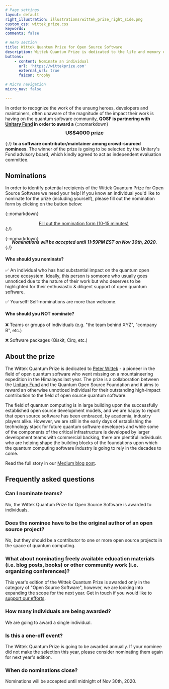 ```yaml
---
# Page settings
layout: default
right_illustration: illustrations/wittek_prize_right_side.png
custom_css: wittek_prize.css
keywords:
comments: false

# Hero section
title: Wittek Quantum Prize for Open Source Software
description: Wittek Quantum Prize is dedicated to the life and memory of Peter Wittek. Read more about the story behind the prize [in our blog post](https://medium.com/qosf/announcing-the-2020-wittek-quantum-prize-for-open-source-software-f578f03823b1).
buttons:
    - content: Nominate an individual
      url: 'https://wittekprize.com'
      external_url: true
      faicon: trophy

# Micro navigation
micro_nav: false

---
```


In order to recognize the work of the unsung heroes, developers and maintainers, often unaware of the magnitude of the impact their work is having on the quantum software community, **QOSF is partnering with [Unitary Fund](https://unitary.fund) in order to award a**
{::nomarkdown}<h3 align='center' style="margin-top: -5px"><b>US$4000 prize</b></h3>{:/}
**to a software contributor/maintainer among crowd-sourced nominees**. The winner of the prize is going to be selected by the Unitary's Fund advisory board, which kindly agreed to act as independent evaluation committee.

## Nominations

In order to identify potential recipients of the Wittek Quantum Prize for Open Source Software we need your help! If you know an individual you'd like to nominate for the prize (including yourself), please fill out the nomination form by clicking on the button below:

{::nomarkdown}<center><a href="https://wittekprize.com" class="btn btn--dark btn--rounded btn--w-icon" style="position: relative;" target="_blank" rel="noopener noreferrer">Fill out the nomination form (10-15 minutes)<i style="padding-left:5px;" class="fas fa-trophy"></i></a></center>{:/} 

{::nomarkdown}<center style="margin-top: -20px;"><b><i>Nominations will be accepted until 11:59PM EST on Nov 30th, 2020.</b></i></center>{:/}

#### Who should you nominate?

✅ An individual who has had substantial impact on the quantum open source ecosystem. Ideally, this person is someone who usually goes unnoticed due to the nature of their work but who deserves to be highlighted for their enthusiastic & diligent support of open quantum software.

✅ Yourself! Self-nominations are more than welcome.

#### Who should you NOT nominate?

❌ Teams or groups of individuals (e.g. "the team behind XYZ", "company B", etc.)

❌ Software packages (Qiskit, Cirq, etc.)

## About the prize

The Wittek Quantum Prize is dedicated to [Peter Wittek](https://peterwittek.com/) - a pioneer in the field of open quantum software who went missing on a mountaineering expedition in the Himalayas last year. The prize is a collaboration between the [Unitary Fund](https://unitary.fund) and the Quantum Open Source Foundation and it aims to reward an otherwise unnoticed individual for their outstanding high-impact contribution to the field of open source quantum software.  

The field of quantum computing is in large building upon the successfully established open source development models, and we are happy to report that open source software has been embraced, by academia, industry players alike. However, we are still in the early days of establishing the technology stack for future quantum software developers and while some of the components of the critical infrastructure is developed by larger development teams with commercial backing, there are plentiful individuals who are helping shape the building blocks of the foundations upon which the quantum computing software industry is going to rely in the decades to come.

Read the full story in our [Medium blog post](https://medium.com/qosf/announcing-the-2020-wittek-quantum-prize-for-open-source-software-f578f03823b1).

## Frequently asked questions

### Can I nominate teams?
No, the Wittek Quantum Prize for Open Source Software is awarded to individuals.

### Does the nominee have to be the original author of an open source project?
No, but they should be a contributor to one or more open source projects in the space of quantum computing.

### What about nominating freely available education materials (i.e. blog posts, books) or other community work (i.e. organizing conferences)?
This year's edition of the Wittek Quantum Prize is awarded only in the category of "Open Source Software", however, we are looking into expanding the scope for the next year. Get in touch if you would like to [support our efforts](mailto:funding@qosf.org).

### How many individuals are being awarded?
We are going to award a single individual.

### Is this a one-off event?
The Wittek Quantum Prize is going to be awarded annually. If your nominee did not make the selection this year, please consider nominating them again for next year's edition.

### When do nominations close?
Nominations will be accepted until midnight of Nov 30th, 2020.
